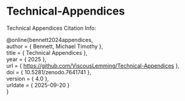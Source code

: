 # Technical-Appendices
Technical Appendices Citation Info:

@online{bennett2024appendices, \
     author = { Bennett, Michael Timothy }, \
     title = { Technical Appendices }, \
     year = { 2025 }, \
     url = { https://github.com/ViscousLemming/Technical-Appendices }, \
     doi = { 10.5281/zenodo.7641741 }, \
     version = { 4.0 }, \
     urldate = { 2025-09-20 } \
}
